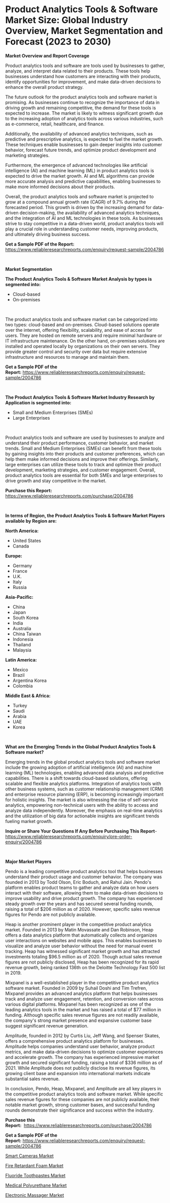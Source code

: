 <p><h1>Product Analytics Tools & Software Market Size: Global Industry Overview, Market Segmentation and Forecast (2023 to 2030)</h1></p><p><strong>Market Overview and Report Coverage</strong></p>
<p><p>Product analytics tools and software are tools used by businesses to gather, analyze, and interpret data related to their products. These tools help businesses understand how customers are interacting with their products, identify opportunities for improvement, and make data-driven decisions to enhance the overall product strategy.</p><p>The future outlook for the product analytics tools and software market is promising. As businesses continue to recognize the importance of data in driving growth and remaining competitive, the demand for these tools is expected to increase. The market is likely to witness significant growth due to the increasing adoption of analytics tools across various industries, such as e-commerce, retail, healthcare, and finance.</p><p>Additionally, the availability of advanced analytics techniques, such as predictive and prescriptive analytics, is expected to fuel the market growth. These techniques enable businesses to gain deeper insights into customer behavior, forecast future trends, and optimize product development and marketing strategies.</p><p>Furthermore, the emergence of advanced technologies like artificial intelligence (AI) and machine learning (ML) in product analytics tools is expected to drive the market growth. AI and ML algorithms can provide more accurate analysis and predictive capabilities, enabling businesses to make more informed decisions about their products.</p><p>Overall, the product analytics tools and software market is projected to grow at a compound annual growth rate (CAGR) of 9.7% during the forecasted period. This growth is driven by the increasing demand for data-driven decision-making, the availability of advanced analytics techniques, and the integration of AI and ML technologies in these tools. As businesses strive to stay competitive in a data-driven world, product analytics tools will play a crucial role in understanding customer needs, improving products, and ultimately driving business success.</p></p>
<p><strong>Get a Sample PDF of the Report:</strong> <a href="https://www.reliableresearchreports.com/enquiry/request-sample/2004786">https://www.reliableresearchreports.com/enquiry/request-sample/2004786</a></p>
<p>&nbsp;</p>
<p><strong>Market Segmentation</strong></p>
<p><strong>The Product Analytics Tools & Software Market Analysis by types is segmented into:</strong></p>
<p><ul><li>Cloud-based</li><li>On-premises</li></ul></p>
<p>&nbsp;</p>
<p><p>The product analytics tools and software market can be categorized into two types: cloud-based and on-premises. Cloud-based solutions operate over the internet, offering flexibility, scalability, and ease of access for users. They are hosted on remote servers and require minimal hardware or IT infrastructure maintenance. On the other hand, on-premises solutions are installed and operated locally by organizations on their own servers. They provide greater control and security over data but require extensive infrastructure and resources to manage and maintain them.</p></p>
<p><strong>Get a Sample PDF of the Report:</strong>&nbsp;<a href="https://www.reliableresearchreports.com/enquiry/request-sample/2004786">https://www.reliableresearchreports.com/enquiry/request-sample/2004786</a></p>
<p>&nbsp;</p>
<p><strong>The Product Analytics Tools & Software Market Industry Research by Application is segmented into:</strong></p>
<p><ul><li>Small and Medium Enterprises (SMEs)</li><li>Large Enterprises</li></ul></p>
<p>&nbsp;</p>
<p><p>Product analytics tools and software are used by businesses to analyze and understand their product performance, customer behavior, and market trends. Small and Medium Enterprises (SMEs) can benefit from these tools by gaining insights into their products and customer preferences, which can help them make informed decisions and improve their offerings. Similarly, large enterprises can utilize these tools to track and optimize their product development, marketing strategies, and customer engagement. Overall, product analytics tools are essential for both SMEs and large enterprises to drive growth and stay competitive in the market.</p></p>
<p><strong>Purchase this Report:</strong>&nbsp; <a href="https://www.reliableresearchreports.com/purchase/2004786">https://www.reliableresearchreports.com/purchase/2004786</a></p>
<p>&nbsp;</p>
<p><strong>In terms of Region, the Product Analytics Tools & Software Market Players available by Region are:</strong></p>
<p>
    <p> <strong> North America: </strong>
        <ul>
            <li>United States</li>
            <li>Canada</li>
        </ul>
        </p> 
    <p> <strong> Europe: </strong>
        <ul>
            <li>Germany</li>
            <li>France</li>
            <li>U.K.</li>
            <li>Italy</li>
            <li>Russia</li>
        </ul>
        </p> 
    <p> <strong> Asia-Pacific: </strong>
        <ul>
            <li>China</li>
            <li>Japan</li>
            <li>South Korea</li>
            <li>India</li>
            <li>Australia</li>
            <li>China Taiwan</li>
            <li>Indonesia</li>
            <li>Thailand</li>
            <li>Malaysia</li>
        </ul>
        </p> 
    <p> <strong> Latin America: </strong>
        <ul>
            <li>Mexico</li>
            <li>Brazil</li>
            <li>Argentina Korea</li>
            <li>Colombia</li>
        </ul>
        </p> 
    <p> <strong> Middle East & Africa: </strong>
        <ul>
            <li>Turkey</li>
            <li>Saudi</li>
            <li>Arabia</li>
            <li>UAE</li>
            <li>Korea</li>
        </ul>
    </p>
    </p>
<p>&nbsp;</p>
<p><strong>What are the Emerging Trends in the Global Product Analytics Tools & Software market?</strong></p>
<p><p>Emerging trends in the global product analytics tools and software market include the growing adoption of artificial intelligence (AI) and machine learning (ML) technologies, enabling advanced data analysis and predictive capabilities. There is a shift towards cloud-based solutions, offering scalable and flexible analytics platforms. Integration of analytics tools with other business systems, such as customer relationship management (CRM) and enterprise resource planning (ERP), is becoming increasingly important for holistic insights. The market is also witnessing the rise of self-service analytics, empowering non-technical users with the ability to access and analyze data independently. Moreover, the emphasis on real-time analytics and the utilization of big data for actionable insights are significant trends fueling market growth.</p></p>
<p><strong>Inquire or Share Your Questions If Any Before Purchasing This Report</strong>- <a href="https://www.reliableresearchreports.com/enquiry/pre-order-enquiry/2004786">https://www.reliableresearchreports.com/enquiry/pre-order-enquiry/2004786</a></p>
<p>&nbsp;</p>
<p><strong>Major Market Players</strong></p>
<p><p>Pendo is a leading competitive product analytics tool that helps businesses understand their product usage and customer behavior. The company was founded in 2013 by Todd Olson, Eric Boduch, and Rahul Jain. Pendo's platform enables product teams to gather and analyze data on how users interact with their software, allowing them to make data-driven decisions to improve usability and drive product growth. The company has experienced steady growth over the years and has secured several funding rounds, raising a total of $206 million as of 2020. However, specific sales revenue figures for Pendo are not publicly available.</p><p>Heap is another prominent player in the competitive product analytics market. Founded in 2013 by Matin Movassate and Dan Robinson, Heap offers a data analytics platform that automatically collects and organizes user interactions on websites and mobile apps. This enables businesses to visualize and analyze user behavior without the need for manual event tracking. Heap has witnessed significant market growth and has attracted investments totaling $96.5 million as of 2020. Though actual sales revenue figures are not publicly disclosed, Heap has been recognized for its rapid revenue growth, being ranked 136th on the Deloitte Technology Fast 500 list in 2019.</p><p>Mixpanel is a well-established player in the competitive product analytics software market. Founded in 2009 by Suhail Doshi and Tim Trefren, Mixpanel provides an advanced analytics platform that helps businesses track and analyze user engagement, retention, and conversion rates across various digital platforms. Mixpanel has been recognized as one of the leading analytics tools in the market and has raised a total of $77 million in funding. Although specific sales revenue figures are not readily available, the company's strong market presence and expansive customer base suggest significant revenue generation.</p><p>Amplitude, founded in 2012 by Curtis Liu, Jeff Wang, and Spenser Skates, offers a comprehensive product analytics platform for businesses. Amplitude helps companies understand user behavior, analyze product metrics, and make data-driven decisions to optimize customer experiences and accelerate growth. The company has experienced impressive market growth and secured significant funding, raising a total of $336 million as of 2021. While Amplitude does not publicly disclose its revenue figures, its growing client base and expansion into international markets indicate substantial sales revenue.</p><p>In conclusion, Pendo, Heap, Mixpanel, and Amplitude are all key players in the competitive product analytics tools and software market. While specific sales revenue figures for these companies are not publicly available, their notable market growth, strong customer bases, and successful funding rounds demonstrate their significance and success within the industry.</p></p>
<p><strong>Purchase this Report:</strong>&nbsp;&nbsp;<a href="https://www.reliableresearchreports.com/purchase/2004786">https://www.reliableresearchreports.com/purchase/2004786</a></p>
<p></p>
<p><strong>Get a Sample PDF of the Report:</strong>&nbsp;<a href="https://www.reliableresearchreports.com/enquiry/request-sample/2004786">https://www.reliableresearchreports.com/enquiry/request-sample/2004786</a></p>
<p><p><a href="https://www.linkedin.com/pulse/smart-cameras-market-share-amp-new-trends-analysis-report-rk5yc/">Smart Cameras Market</a></p><p><a href="https://medium.com/@prakrishnarp23/fire-retardant-foam-market-furnishes-information-on-market-share-market-trends-and-market-growth-4b79449bc1cf">Fire Retardant Foam Market</a></p><p><a href="https://www.linkedin.com/pulse/fluoride-toothpastes-market-insights-players-forecast-hm9xe/">Fluoride Toothpastes Market</a></p><p><a href="https://medium.com/@rajuchacharp23/decoding-medical-polyurethane-market-metrics-market-share-trends-and-growth-patterns-0b7110a1ab12">Medical Polyurethane Market</a></p><p><a href="https://www.linkedin.com/pulse/electronic-massager-market-research-report-unlocks-analysis-skese/">Electronic Massager Market</a></p></p>